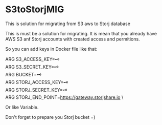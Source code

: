 # S3toStorjMIG
This is solution for migrating from S3 aws to Storj database

This is must be a solution for migrating. It is mean that you already have AWS S3 anf Storj accounts
with created access and permitions.

So you can add keys in Docker file like that:

ARG S3_ACCESS_KEY=🗝 \
ARG S3_SECRET_KEY=🗝 \
ARG BUCKET=🗝 \
ARG STORJ_ACCESS_KEY=🗝 \
ARG STORJ_SECRET_KEY=🗝 \
ARG STORJ_END_POINT=https://gateway.storjshare.io \

Or like Variable.

Don't forget to prepare you Storj bucket =)
